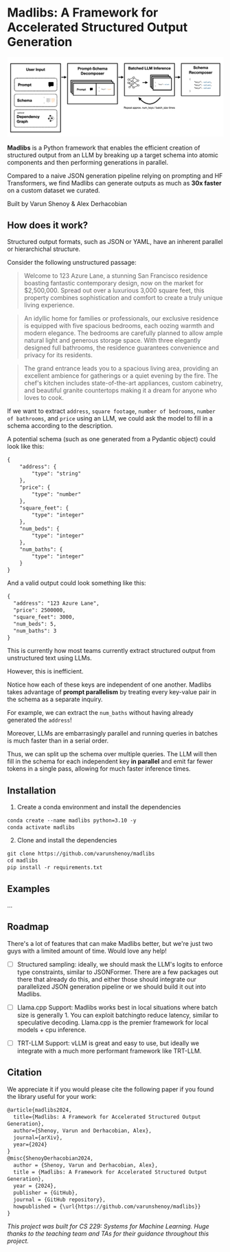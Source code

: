 # Madlibs: A Framework for Accelerated Structured Output Generation

![A diagram](figs/diagram.png)

**Madlibs** is a Python framework that enables the efficient creation of structured output from an LLM by breaking up a target schema into atomic components and then performing generations in parallel.

Compared to a naive JSON generation pipeline relying on prompting and HF Transformers, we find Madlibs can generate outputs as much as **30x faster** on a custom dataset we curated.

Built by Varun Shenoy & Alex Derhacobian

## How does it work?

Structured output formats, such as JSON or YAML, have an inherent parallel or hierarchichal structure.

Consider the following unstructured passage:

> Welcome to 123 Azure Lane, a stunning San Francisco residence boasting fantastic contemporary design, now on the market for $2,500,000. Spread out over a luxurious 3,000 square feet, this property combines sophistication and comfort to create a truly unique living experience.

> An idyllic home for families or professionals, our exclusive residence is equipped with five spacious bedrooms, each oozing warmth and modern elegance. The bedrooms are carefully planned to allow ample natural light and generous storage space. With three elegantly designed full bathrooms, the residence guarantees convenience and privacy for its residents.

> The grand entrance leads you to a spacious living area, providing an excellent ambience for gatherings or a quiet evening by the fire. The chef's kitchen includes state-of-the-art appliances, custom cabinetry, and beautiful granite countertops making it a dream for anyone who loves to cook.

If we want to extract `address`, `square footage`, `number of bedrooms`, `number of bathrooms`, and `price` using an LLM, we could ask the model to fill in a schema according to the description.

A potential schema (such as one generated from a Pydantic object) could look like this:

```
{
    "address": {
        "type": "string"
    },
    "price": {
        "type": "number"
    },
    "square_feet": {
        "type": "integer"
    },
    "num_beds": {
        "type": "integer"
    },
    "num_baths": {
        "type": "integer"
    }
}
```

And a valid output could look something like this:

```
{
  "address": "123 Azure Lane",
  "price": 2500000,
  "square_feet": 3000,
  "num_beds": 5,
  "num_baths": 3
}
```

This is currently how most teams currently extract structured output from unstructured text using LLMs.

However, this is inefficient.

Notice how each of these keys are independent of one another. Madlibs takes advantage of **prompt parallelism** by treating every key-value pair in the schema as a separate inquiry.

For example, we can extract the `num_baths` without having already generated the `address`!

Moreover, LLMs are embarrasingly parallel and running queries in batches is much faster than in a serial order.

Thus, we can split up the schema over multiple queries. The LLM will then fill in the schema for each independent key **in parallel** and emit far fewer tokens in a single pass, allowing for much faster inference times.

## Installation

1. Create a conda environment and install the dependencies

```
conda create --name madlibs python=3.10 -y
conda activate madlibs
```

2. Clone and install the dependencies

```
git clone https://github.com/varunshenoy/madlibs
cd madlibs
pip install -r requirements.txt
```

## Examples

...

## Roadmap

There's a lot of features that can make Madlibs better, but we're just two guys with a limited amount of time. Would love any help!

-[ ] Structured sampling: ideally, we should mask the LLM's logits to enforce type constraints, similar to JSONFormer. There are a few packages out there that already do this, and either those should integrate our parallelized JSON generation pipeline or we should build it out into Madlibs.

-[ ] Llama.cpp Support: Madlibs works best in local situations where batch size is generally 1. You can exploit batchingto reduce latency, similar to speculative decoding. Llama.cpp is the premier framework for local models + cpu inference.

-[ ] TRT-LLM Support: vLLM is great and easy to use, but ideally we integrate with a much more performant framework like TRT-LLM.

## Citation

We appreciate it if you would please cite the following paper if you found the library useful for your work:

```
@article{madlibs2024,
  title={Madlibs: A Framework for Accelerated Structured Output Generation},
  author={Shenoy, Varun and Derhacobian, Alex},
  journal={arXiv},
  year={2024}
}
@misc{ShenoyDerhacobian2024,
  author = {Shenoy, Varun and Derhacobian, Alex},
  title = {Madlibs: A Framework for Accelerated Structured Output Generation},
  year = {2024},
  publisher = {GitHub},
  journal = {GitHub repository},
  howpublished = {\url{https://github.com/varunshenoy/madlibs}}
}
```

_This project was built for CS 229: Systems for Machine Learning. Huge thanks to the teaching team and TAs for their guidance throughout this project._
